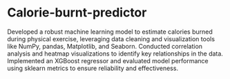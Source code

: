 # Calorie-burnt-predictor
Developed a robust machine learning model to estimate calories burned during physical exercise, leveraging data cleaning and visualization tools like NumPy, pandas, Matplotlib, and Seaborn.
Conducted correlation analysis and heatmap visualizations to identify key relationships in the data. Implemented an XGBoost regressor and evaluated model performance using sklearn metrics to ensure reliability and effectiveness.
